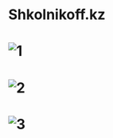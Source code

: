 # Shkolnikoff.kz
# ![1](https://user-images.githubusercontent.com/23297062/46890528-ef45c000-ce88-11e8-9a93-cbd2482d42df.png)
# ![2](https://user-images.githubusercontent.com/23297062/46890561-0c7a8e80-ce89-11e8-99f1-d07542c28e82.png)
# ![3](https://user-images.githubusercontent.com/23297062/46890569-11d7d900-ce89-11e8-882e-be2644b98e61.png)

